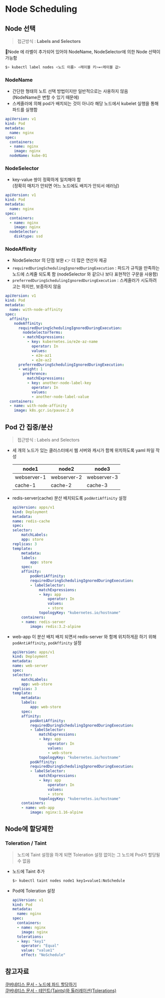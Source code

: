 # Node Scheduling

## Node 선택
> 접근방식 : **Labels and Selectors**  

🌟Node 에 라벨이 추가되어 있어야 NodeName, NodeSelector에 의한 Node 선택이 가능함
```bash
$> kubectl label nodes <노드 이름> <레이블 키>=<레이블 값>
```

### NodeName
- 간단한 형태의 노트 선택 방법이지만 일반적으로는 사용하지 않음  
(NodeName은 변할 수 있기 때문에)
- 스케줄러에 의해 pod가 배치되는 것이 아니라 해당 노드에서 kubelet 실행을 통해 파드를 실행함

```yaml
apiVersion: v1
kind: Pod
metadata:
  name: nginx
spec:
  containers:
  - name: nginx
    image: nginx
  nodeName: kube-01
```

### NodeSelector
- key-value 쌍이 정확하게 일치해야 함  
(정확히 매치가 안되면 어느 노드에도 배치가 안되서 에러남)

```yaml
apiVersion: v1
kind: Pod
metadata:
  name: nginx
spec:
  containers:
  - name: nginx
    image: nginx
  nodeSelector:
    disktype: ssd
```

### NodeAffinity
- NodeSelector 의 단점 보완	👉 더 많은 연산자 제공
- `requiredDuringSchedulingIgnoredDuringExecution` : 파드가 규칙을 만족하는 노드에 스케줄 되도록 함 (nodeSelector 와 같으나 보다 표현적인 구문을 사용함)
- `preferredDuringSchedulingIgnoredDuringExecution` :  스케줄러가 시도하려고는 하지만, 보증하지 않음

```yaml
apiVersion: v1
kind: Pod
metadata:
  name: with-node-affinity
spec:
  affinity:
    nodeAffinity:
      requiredDuringSchedulingIgnoredDuringExecution:
        nodeSelectorTerms:
        - matchExpressions:
          - key: kubernetes.io/e2e-az-name
            operator: In
            values:
            - e2e-az1
            - e2e-az2
      preferredDuringSchedulingIgnoredDuringExecution:
      - weight: 1
        preference:
          matchExpressions:
          - key: another-node-label-key
            operator: In
            values:
            - another-node-label-value
  containers:
  - name: with-node-affinity
    image: k8s.gcr.io/pause:2.0
```

## Pod 간 집중/분산
> 접근방식 : Labels and Selectors

- 세 개의 노드가 있는 클러스터에서 웹 서버와 캐시가 함께 위치하도록 yaml 파일 작성

    |node1|node2|node3|
    |-|-|-|
    |webserver-1|webserver-2|webserver-3|
    |cache-1|cache-2|cache-3|

- redis-server(cache) 분산 배치되도록 `podAntiAffinity` 설정
    ```yaml
    apiVersion: apps/v1
    kind: Deployment
    metadata:
    name: redis-cache
    spec:
    selector:
        matchLabels:
        app: store
    replicas: 3
    template:
        metadata:
        labels:
            app: store
        spec:
        affinity:
            podAntiAffinity:
            requiredDuringSchedulingIgnoredDuringExecution:
            - labelSelector:
                matchExpressions:
                - key: app
                    operator: In
                    values:
                    - store
                topologyKey: "kubernetes.io/hostname"
        containers:
        - name: redis-server
            image: redis:3.2-alpine
    ```

- web-app 이 분산 배치 배치 되면서 redis-server 와 함께 위치하게끔 하기 위해 `podAntiAffinity`, `podAffinity` 설정
    ```yaml
    apiVersion: apps/v1
    kind: Deployment
    metadata:
    name: web-server
    spec:
    selector:
        matchLabels:
        app: web-store
    replicas: 3
    template:
        metadata:
        labels:
            app: web-store
        spec:
        affinity:
            podAntiAffinity:
            requiredDuringSchedulingIgnoredDuringExecution:
            - labelSelector:
                matchExpressions:
                - key: app
                    operator: In
                    values:
                    - web-store
                topologyKey: "kubernetes.io/hostname"
            podAffinity:
            requiredDuringSchedulingIgnoredDuringExecution:
            - labelSelector:
                matchExpressions:
                - key: app
                    operator: In
                    values:
                    - store
                topologyKey: "kubernetes.io/hostname"
        containers:
        - name: web-app
            image: nginx:1.16-alpine
    ```

## Node에 할당제한

### Toleration / Taint
> 노드에 Taint 설정을 하게 되면 Toleration 설정 없이는 그 노드에 Pod가 할당될 수 없음


- 노드에 Taint 추가
    ```bash
    $> kubectl taint nodes node1 key1=value1:NoSchedule
    ```

- Pod에 Toleration 설정
    ```yaml
    apiVersion: v1
    kind: Pod
    metadata:
      name: nginx
    spec:
      containers:
      - name: nginx
        image: nginx
      tolerations:
      - key: "key1"
        operator: "Equal"
        value: "value1"
        effect: "NoSchedule"
    ```

## 참고자료
[쿠버네티스 문서 - 노드에 파드 할당하기](https://kubernetes.io/ko/docs/concepts/scheduling-eviction/assign-pod-node/)  
[쿠버네티스 문서 - 테인트(Taints)와 톨러레이션(Tolerations)](https://kubernetes.io/ko/docs/concepts/scheduling-eviction/taint-and-toleration/)